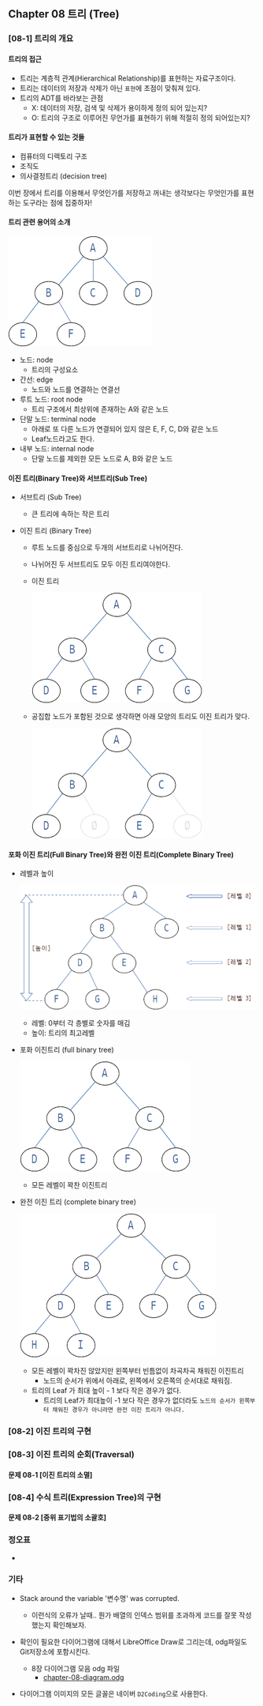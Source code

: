 ## Chapter 08 트리 (Tree)

### [08-1] 트리의 개요

#### 트리의 접근
* 트리는 계층적 관계(Hierarchical Relationship)를 표현하는 자료구조이다.
* 트리는 데이터의 저장과 삭제가 아닌 `표현`에 초점이 맞춰져 있다.
* 트리의 ADT를 바라보는 관점
  * X: 데이터의 저장, 검색 및 삭제가 용이하게 정의 되어 있는지?
  * O: 트리의 구조로 이루어진 무언가를 표현하기 위해 적절히 정의 되어있는지?

#### 트리가 표현할 수 있는 것들

* 컴퓨터의 디렉토리 구조
* 조직도
* 의사결정트리 (decision tree)

이번 장에서 트리를 이용해서 무엇인가를 저장하고 꺼내는 생각보다는 무엇인가를 표현하는 도구라는 점에 집중하자!



#### 트리 관련 용어의 소개

![그림08-04: 기본적인 트리](doc-resources/default-tree-exam.png)

* 노드: node
  * 트리의 구성요소
* 간선: edge
  * 노드와 노드를 연결하는 연결선
* 루트 노드: root node
  * 트리 구조에서 최상위에 존재하는 A와 같은 노드
* 단말 노드: terminal node
  * 아래로 또 다른 노드가 연결되어 있지 않은 E, F, C, D와 같은 노드
  * Leaf노드라고도 한다.
* 내부 노드: internal node
  * 단말 노드를 제외한 모든 노드로 A, B와 같은 노드

#### 이진 트리(Binary Tree)와 서브트리(Sub Tree)

* 서브트리 (Sub Tree)

  * 큰 트리에 속하는 작은 트리

* 이진 트리 (Binary Tree)

  * 루트 노드를 중심으로 두개의 서브트리로 나뉘어진다.

  * 나뉘어진 두 서브트리도 모두 이진 트리여야한다.

  * 이진 트리

    ![binary-tree](doc-resources/binary-tree.png)

  * 공집합 노드가 포함된 것으로 생각하면 아래 모양의 트리도 이진 트리가 맞다.

    ![empty-set-binary-tree](doc-resources/empty-set-binary-tree.png)

  

#### 포화 이진 트리(Full Binary Tree)와 완전 이진 트리(Complete Binary Tree)

* 레벨과 높이

  ![level_and_height](doc-resources/level_and_height.png)

  * 레벨: 0부터 각 층별로 숫자를 매김
  * 높이: 트리의 최고레벨

* 포화 이진트리 (full binary tree)

  ![binary-tree](doc-resources/binary-tree.png)

  * 모든 레벨이 꽉찬 이진트리

* 완전 이진 트리 (complete binary tree)

  ![complete-binary-tree](doc-resources/complete-binary-tree.png)

  * 모든 레벨이 꽉차진 않았지만 왼쪽부터 빈틈없이 차곡차곡 채워진 이진트리
    * 노드의 순서가 위에서 아래로, 왼쪽에서 오른쪽의 순서대로 채워짐.
  * 트리의 Leaf 가 최대 높이 - 1 보다 작은 경우가 없다. 
    * 트리의 Leaf가 최대높이 -1 보다 작은 경우가 없더라도 `노드의 순서가 왼쪽부터 채워진 경우가 아니라면 완전 이진 트리가 아니다.`



### [08-2] 이진 트리의 구현

### [08-3] 이진 트리의 순회(Traversal)

#### 문제 08-1 \[이진 트리의 소멸\]

### [08-4] 수식 트리(Expression Tree)의 구현


#### 문제 08-2 \[중위 표기법의 소괄호\]


### **정오표**
* 

### 기타

* Stack around the variable '변수명' was corrupted.
  * 이런식의 오류가 날때.. 뭔가 배열의 인덱스 범위를 초과하게 코드를 잘못 작성했는지 확인해보자. 
* 확인이 필요한 다이어그램에 대해서 LibreOffice Draw로 그리는데, odg파일도 Git저장소에 포함시킨다.
  * 8장 다이어그램 모음 odg 파일 
    * [chapter-08-diagram.odg](doc-resources/chapter-08-diagram.odg) 

* 다이어그램 이미지의 모든 글꼴은 네이버 `D2Coding`으로 사용한다.

